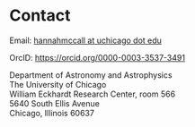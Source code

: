 # Contact

Email: <a href="mailto:hannahmccall at uchicago dot edu">hannahmccall at uchicago dot edu</a>

OrcID: https://orcid.org/0000-0003-3537-3491

Department of Astronomy and Astrophysics  
The University of Chicago  
William Eckhardt Research Center, room 566  
5640 South Ellis Avenue  
Chicago, Illinois 60637
